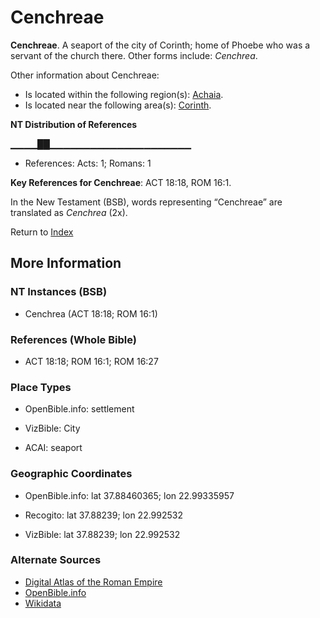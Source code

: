 # Cenchreae
**Cenchreae**. 
A seaport of the city of Corinth; home of Phoebe who was a servant of the church there. 
Other forms include: 
*Cenchrea*. 




Other information about Cenchreae:


* Is located within the following region(s): 
[Achaia](Achaia.md). 
* Is located near the following area(s): 
[Corinth](Corinth.md). 


**NT Distribution of References**

▁▁▁▁██▁▁▁▁▁▁▁▁▁▁▁▁▁▁▁▁▁▁▁▁▁
* References: Acts: 1; Romans: 1



**Key References for Cenchreae**: 
ACT 18:18, ROM 16:1. 




In the New Testament (BSB), words representing “Cenchreae” are translated as 
*Cenchrea* (2x). 


Return to [Index](00-Index.md)

## More Information

### NT Instances (BSB)

* Cenchrea (ACT 18:18; ROM 16:1)



### References (Whole Bible)

* ACT 18:18; ROM 16:1; ROM 16:27


### Place Types

* OpenBible.info: settlement

* VizBible: City

* ACAI: seaport



### Geographic Coordinates

* OpenBible.info: lat 37.88460365; lon 22.99335957

* Recogito: lat 37.88239; lon 22.992532

* VizBible: lat 37.88239; lon 22.992532



### Alternate Sources

* [Digital Atlas of the Roman Empire](https://imperium.ahlfeldt.se/places/21953)
* [OpenBible.info](https://www.openbible.info/geo/ancient/aa31dd3)
* [Wikidata](http://www.wikidata.org/entity/Q1738703)



